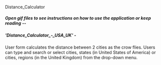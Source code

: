 Distance_Calculator

##### Open gif files to see instructions on how to use the application or keep reading --

##### 'Distance_Calculator_-_USA_UK' -
User form calculates the distance between 2 cities as the crow flies. Users can type and search or select cities, states (in United States of America) or cities, regions (in the United Kingdom) from the drop-down menu.

